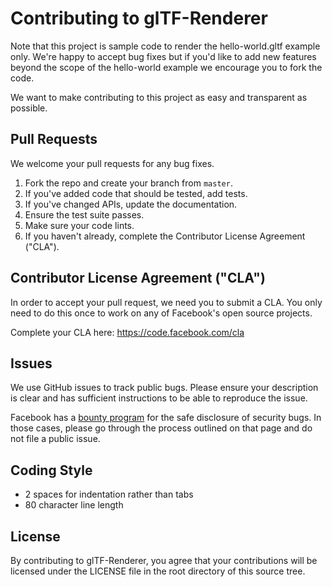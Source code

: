 # Contributing to glTF-Renderer
Note that this project is sample code to render the hello-world.gltf example
only. We're happy to accept bug fixes but if you'd like to add new features
beyond the scope of the hello-world example we encourage you to fork the code.

We want to make contributing to this project as easy and transparent as
possible.

## Pull Requests
We welcome your pull requests for any bug fixes.

1. Fork the repo and create your branch from `master`.
2. If you've added code that should be tested, add tests.
3. If you've changed APIs, update the documentation.
4. Ensure the test suite passes.
5. Make sure your code lints.
6. If you haven't already, complete the Contributor License Agreement ("CLA").

## Contributor License Agreement ("CLA")
In order to accept your pull request, we need you to submit a CLA. You only need
to do this once to work on any of Facebook's open source projects.

Complete your CLA here: <https://code.facebook.com/cla>

## Issues
We use GitHub issues to track public bugs. Please ensure your description is
clear and has sufficient instructions to be able to reproduce the issue.

Facebook has a [bounty program](https://www.facebook.com/whitehat/) for the safe
disclosure of security bugs. In those cases, please go through the process
outlined on that page and do not file a public issue.

## Coding Style
* 2 spaces for indentation rather than tabs
* 80 character line length


## License
By contributing to glTF-Renderer, you agree that your contributions will be licensed
under the LICENSE file in the root directory of this source tree.
